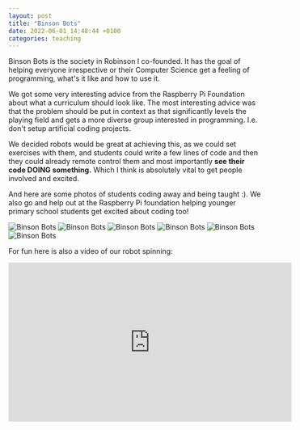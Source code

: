 ```yaml
---
layout: post
title: "Binson Bots"
date: 2022-06-01 14:48:44 +0100
categories: teaching
---
```


Binson Bots is the society in Robinson I co-founded. It has the goal of helping everyone irrespective or their Computer Science get a feeling of programming, what's it like and how to use it.


We got some very interesting advice from the Raspberry Pi Foundation about what a curriculum should look like. The most interesting advice was that the problem should be put in context as that significantly levels the playing field and gets a more diverse group interested in programming. I.e. don't setup artificial coding projects.


We decided robots would be great at achieving this, as we could set exercises with them, and students could write a few lines of code and then they could already remote control them and most importantly **see their code DOING something.** Which I think is absolutely vital to get people involved and excited. 


And here are some photos of students coding away and being taught :). We also go and help out at the Raspberry Pi foundation helping younger primary school students get excited about coding too!


![Binson Bots](/files/BinsonBots/BinsonBotsEvent1.png)
![Binson Bots](/files/BinsonBots/BinsonBotsEvent2.png)
![Binson Bots](/files/BinsonBots/BinsonBotsEvent3.png)
![Binson Bots](/files/BinsonBots/BinsonBotsEvent4.jpeg)
![Binson Bots](/files/BinsonBots/piBinson.jpg)
![Binson Bots](/files/BinsonBots/Robot.png)

For fun here is also a video of our robot spinning:

<iframe width="560" height="315" src="https://youtu.be/BPhYgxhAh7E" title="YouTube video player" frameborder="0" allow="accelerometer; autoplay; clipboard-write; encrypted-media; gyroscope; picture-in-picture; web-share" allowfullscreen></iframe>

